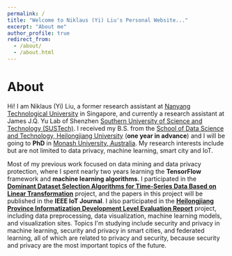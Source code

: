 ```yaml
---
permalink: /
title: "Welcome to Niklaus (Yi) Liu's Personal Website..."
excerpt: "About me"
author_profile: true
redirect_from: 
  - /about/
  - /about.html
---
```

# About
Hi! I am Niklaus (Yi) Liu, a former research assistant at [Nanyang Technological University](https://www.ntu.edu.sg/Pages/home.aspx) in Singapore, and currently a research assistant at James J.Q. Yu Lab of Shenzhen [Southern University of Science and Technology (SUSTech)](https://www.sustech.edu.cn/). I received my B.S. from the [School of Data Science and Technology, Heilongjiang University](http://www.hlju.edu.cn/) (**one year in advance**) and I will be going to **PhD** in [Monash University, Australia](https://www.monash.edu/). My research interests include but are not limited to data privacy, machine learning, smart city and IoT.

Most of my previous work focused on data mining and data privacy protection, where I spent nearly two years learning the **TensorFlow** framework and **machine learning algorithms**. I participated in the [**Dominant Dataset Selection Algorithms for Time-Series Data Based on Linear Transformation**](https://niklausliu.github.io/publication/paper-1) project, and the papers in this project will be published in the **IEEE IoT Journal**. I also participated in the [**Heilongjiang Province Informatization Development Level Evaluation Report**](http://114.115.151.206/) project, including data preprocessing, data visualization, machine learning models, and visualization sites. Topics I'm studying include security and privacy in machine learning, security and privacy in smart cities, and federated learning, all of which are related to privacy and security, because security and privacy are the most important topics of the future.








